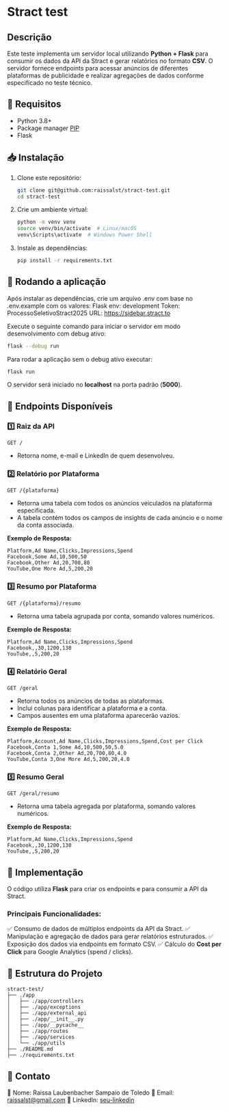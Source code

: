 # Stract test

## Descrição

Este teste implementa um servidor local utilizando **Python + Flask** para consumir os dados da API da Stract e gerar relatórios no formato **CSV**. O servidor fornece endpoints para acessar anúncios de diferentes plataformas de publicidade e realizar agregações de dados conforme especificado no teste técnico.

## 📌 Requisitos

- Python 3.8+
- Package manager <a name="pip" href="https://pip.pypa.io/en/stable/" target="_blank">PIP</a>
- Flask

## 📥 Instalação

1. Clone este repositório:

   ```bash
   git clone git@github.com:raissalst/stract-test.git
   cd stract-test
   ```

2. Crie um ambiente virtual:

   ```bash
   python -m venv venv
   source venv/bin/activate  # Linux/macOS
   venv\Scripts\activate  # Windows Power Shell
   ```

3. Instale as dependências:
   ```bash
   pip install -r requirements.txt
   ```

## 🚀 Rodando a aplicação

Após instalar as dependências, crie um arquivo .env com base no .env.example com os valores:
Flask env: development
Token: ProcessoSeletivoStract2025
URL: https://sidebar.stract.to

Execute o seguinte comando para iniciar o servidor em modo desenvolvimento com debug ativo:

```bash
flask --debug run
```

Para rodar a aplicação sem o debug ativo executar:

```bash
flask run
```

O servidor será iniciado no **localhost** na porta padrão (**5000**).

## 📌 Endpoints Disponíveis

### 1️⃣ **Raiz da API**

`GET /`

- Retorna nome, e-mail e LinkedIn de quem desenvolveu.

### 2️⃣ **Relatório por Plataforma**

`GET /{plataforma}`

- Retorna uma tabela com todos os anúncios veiculados na plataforma especificada.
- A tabela contém todos os campos de insights de cada anúncio e o nome da conta associada.

**Exemplo de Resposta:**

```
Platform,Ad Name,Clicks,Impressions,Spend
Facebook,Some Ad,10,500,50
Facebook,Other Ad,20,700,80
YouTube,One More Ad,5,200,20
```

### 3️⃣ **Resumo por Plataforma**

`GET /{plataforma}/resumo`

- Retorna uma tabela agrupada por conta, somando valores numéricos.

**Exemplo de Resposta:**

```
Platform,Ad Name,Clicks,Impressions,Spend
Facebook,,30,1200,130
YouTube,,5,200,20
```

### 4️⃣ **Relatório Geral**

`GET /geral`

- Retorna todos os anúncios de todas as plataformas.
- Inclui colunas para identificar a plataforma e a conta.
- Campos ausentes em uma plataforma aparecerão vazios.

**Exemplo de Resposta:**

```
Platform,Account,Ad Name,Clicks,Impressions,Spend,Cost per Click
Facebook,Conta 1,Some Ad,10,500,50,5.0
Facebook,Conta 2,Other Ad,20,700,80,4.0
YouTube,Conta 3,One More Ad,5,200,20,4.0
```

### 5️⃣ **Resumo Geral**

`GET /geral/resumo`

- Retorna uma tabela agregada por plataforma, somando valores numéricos.

**Exemplo de Resposta:**

```
Platform,Ad Name,Clicks,Impressions,Spend
Facebook,,30,1200,130
YouTube,,5,200,20
```

## 🔧 Implementação

O código utiliza **Flask** para criar os endpoints e para consumir a API da Stract.

### Principais Funcionalidades:

✅ Consumo de dados de múltiplos endpoints da API da Stract.
✅ Manipulação e agregação de dados para gerar relatórios estruturados.
✅ Exposição dos dados via endpoints em formato CSV.
✅ Cálculo do **Cost per Click** para Google Analytics (spend / clicks).

## 📝 Estrutura do Projeto

```
stract-test/
├── ./app
│   ├── ./app/controllers
│   ├── ./app/exceptions
│   ├── ./app/external_api
│   ├── ./app/__init__.py
│   ├── ./app/__pycache__
│   ├── ./app/routes
│   ├── ./app/services
│   └── ./app/utils
├── ./README.md
├── ./requirements.txt
```

## 📧 Contato

📌 Nome: Raissa Laubenbacher Sampaio de Toledo
📩 Email: raissalst@gmail.com
🔗 LinkedIn: [seu-linkedin](https://www.linkedin.com/in/raissalstoledo/)
